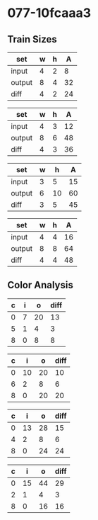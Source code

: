 # 077-10fcaaa3
## Train Sizes

|set|w|h|A|
|---|---|---|---|
|input|4|2|8|
|output|8|4|32|
|diff|4|2|24|


|set|w|h|A|
|---|---|---|---|
|input|4|3|12|
|output|8|6|48|
|diff|4|3|36|


|set|w|h|A|
|---|---|---|---|
|input|3|5|15|
|output|6|10|60|
|diff|3|5|45|


|set|w|h|A|
|---|---|---|---|
|input|4|4|16|
|output|8|8|64|
|diff|4|4|48|


## Color Analysis

|c|i|o|diff|
|---|---|---|---|
|0|7|20|13|
|5|1|4|3|
|8|0|8|8|


|c|i|o|diff|
|---|---|---|---|
|0|10|20|10|
|6|2|8|6|
|8|0|20|20|


|c|i|o|diff|
|---|---|---|---|
|0|13|28|15|
|4|2|8|6|
|8|0|24|24|


|c|i|o|diff|
|---|---|---|---|
|0|15|44|29|
|2|1|4|3|
|8|0|16|16|

